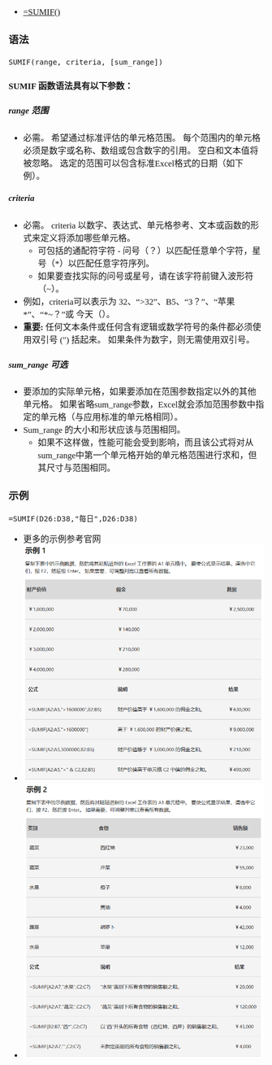 <span  style="font-family: Simsun,serif; font-size: 17px; ">

- [=SUMIF()](https://support.microsoft.com/zh-cn/office/sumif-%E5%87%BD%E6%95%B0-169b8c99-c05c-4483-a712-1697a653039b)

### 语法

~~~
SUMIF(range, criteria, [sum_range])
~~~

#### SUMIF 函数语法具有以下参数：

##### range 范围

- 必需。 希望通过标准评估的单元格范围。 每个范围内的单元格必须是数字或名称、数组或包含数字的引用。 空白和文本值将被忽略。 选定的范围可以包含标准Excel格式的日期（如下例）。

##### criteria

- 必需。 criteria 以数字、表达式、单元格参考、文本或函数的形式来定义将添加哪些单元格。
    - 可包括的通配符字符 - 问号（？）以匹配任意单个字符，星号（*）以匹配任意字符序列。
    - 如果要查找实际的问号或星号，请在该字符前键入波形符（~）。
- 例如，criteria可以表示为 32、“>32”、B5、“3？”、“苹果*”、“*~？”或 今天（）。
- **重要:** 任何文本条件或任何含有逻辑或数学符号的条件都必须使用双引号 (") 括起来。 如果条件为数字，则无需使用双引号。

##### sum_range 可选

- 要添加的实际单元格，如果要添加在范围参数指定以外的其他单元格。 如果省略sum_range参数，Excel就会添加范围参数中指定的单元格（与应用标准的单元格相同）。
- Sum_range 的大小和形状应该与范围相同。
    - 如果不这样做，性能可能会受到影响，而且该公式将对从sum_range中第一个单元格开始的单元格范围进行求和，但其尺寸与范围相同。

### 示例

~~~
=SUMIF(D26:D38,"每日",D26:D38)
~~~

- 更多的示例参考官网
- ![](./pic/SUMIF-示例1.jpg)
- ![](./pic/SUMIF-示例2.jpg)

</span>